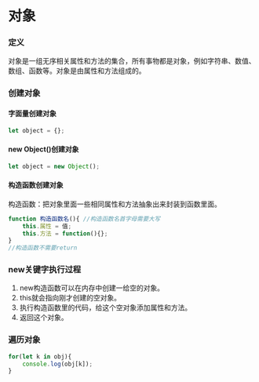 # 对象

### 定义

对象是一组无序相关属性和方法的集合，所有事物都是对象，例如字符串、数值、数组、函数等。对象是由属性和方法组成的。

### 创建对象

#### 字面量创建对象

```javascript
let object = {};
```

#### new Object()创建对象

```javascript
let object = new Object();
```

#### 构造函数创建对象

构造函数：把对象里面一些相同属性和方法抽象出来封装到函数里面。

```javascript
function 构造函数名(){ //构造函数名首字母需要大写
	this.属性 = 值;
	this.方法 = function(){};
}
//构造函数不需要return
```

### new关键字执行过程

1. new构造函数可以在内存中创建一给空的对象。
2. this就会指向刚才创建的空对象。
3. 执行构造函数里的代码，给这个空对象添加属性和方法。
4. 返回这个对象。

### 遍历对象

```javascript
for(let k in obj){
	console.log(obj[k]);
}
```

